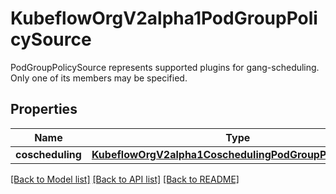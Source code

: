 # KubeflowOrgV2alpha1PodGroupPolicySource

PodGroupPolicySource represents supported plugins for gang-scheduling. Only one of its members may be specified.
## Properties
Name | Type | Description | Notes
------------ | ------------- | ------------- | -------------
**coscheduling** | [**KubeflowOrgV2alpha1CoschedulingPodGroupPolicySource**](KubeflowOrgV2alpha1CoschedulingPodGroupPolicySource.md) |  | [optional] 

[[Back to Model list]](../README.md#documentation-for-models) [[Back to API list]](../README.md#documentation-for-api-endpoints) [[Back to README]](../README.md)


